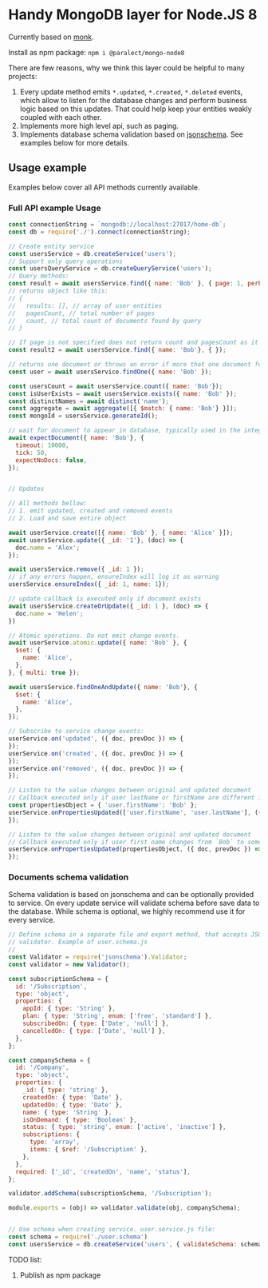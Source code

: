 # Handy MongoDB layer for Node.JS 8

Currently based on [monk](https://github.com/Automattic/monk).

Install as npm package: `npm i @paralect/mongo-node8`

There are few reasons, why we think this layer could be helpful to many projects:

1. Every update method emits `*.updated`, `*.created`, `*.deleted` events, which allow to listen for the database changes and perform business logic based on this updates. That could help keep your entities weakly coupled with each other.
2. Implements more high level api, such as paging.
3. Implements database schema validation based on [jsonschema](https://github.com/tdegrunt/jsonschema). See examples below for more details.

## Usage example

Examples below cover all API methods currently available.

### Full API example Usage


```javascript
const connectionString = `mongodb://localhost:27017/home-db`;
const db = require('./').connect(connectionString);

// Create entity service
const usersService = db.createService('users');
// Support only query operations
const usersQueryService = db.createQueryService('users');
// Query methods:
const result = await usersService.find({ name: 'Bob' }, { page: 1, perPage: 30 });
// returns object like this:
// {
//   results: [], // array of user entities
//   pagesCount, // total number of pages
//   count, // total count of documents found by query
// }

// If page is not specified does not return count and pagesCount as it require an extra database call.
const result2 = await usersService.find({ name: 'Bob'}, { });

// returns one document or throws an error if more that one document found
const user = await usersService.findOne({ name: 'Bob' });

const usersCount = await usersService.count({ name: 'Bob'});
const isUserExists = await usersService.exists({ name: 'Bob' });
const distinctNames = await distinct('name');
const aggregate = await aggregate([{ $match: { name: 'Bob'} }]);
const mongoId = usersService.generateId();

// wait for document to appear in database, typically used in the integrational tests
await expectDocument({ name: 'Bob'}, {
  timeout: 10000,
  tick: 50,
  expectNoDocs: false,
});


// Updates

// All methods bellow:
// 1. emit updated, created and removed events
// 2. Load and save entire object

await userService.create([{ name: 'Bob' }, { name: 'Alice' }]);
await usersService.update({ _id: '1'}, (doc) => {
  doc.name = 'Alex';
});

await usersService.remove({ _id: 1 });
// if any errors happen, ensureIndex will log it as warning
usersService.ensureIndex({ _id: 1, name: 1});

// update callback is executed only if document exists
await usersService.createOrUpdate({ _id: 1 }, (doc) => {
  doc.name = 'Helen';
})

// Atomic operations. Do not emit change events.
await userService.atomic.update({ name: 'Bob' }, {
  $set: {
    name: 'Alice',
  },
}, { multi: true });

await usersService.findOneAndUpdate({ name: 'Bob'}, {
  $set: {
    name: 'Alice',
  },
});

// Subscribe to service change events:
userService.on('updated', ({ doc, prevDoc }) => {
});
userService.on('created', ({ doc, prevDoc }) => {
});
userService.on('removed', ({ doc, prevDoc }) => {
});

// Listen to the value changes between original and updated document
// Callback executed only if user lastName or firstName are different in current or updated document
const propertiesObject = { 'user.firstName': 'Bob' };
userService.onPropertiesUpdated(['user.firstName', 'user.lastName'], ({ doc, prevDoc }) => {
});

// Listen to the value changes between original and updated document
// Callback executed only if user first name changes from `Bob` to something else
userService.onPropertiesUpdated(propertiesObject, ({ doc, prevDoc }) => {
});

```

### Documents schema validation

Schema validation is based on jsonschema and can be optionally provided to service. On every update service will validate schema before save data to the database. While schema is optional, we highly recommend use it for every service.

```javascript
// Define schema in a separate file and export method, that accepts JSON object and execute validate function of
// validator. Example of user.schema.js
//
const Validator = require('jsonschema').Validator;
const validator = new Validator();

const subscriptionSchema = {
  id: '/Subscription',
  type: 'object',
  properties: {
    appId: { type: 'String' },
    plan: { type: 'String', enum: ['free', 'standard'] },
    subscribedOn: { type: ['Date', 'null'] },
    cancelledOn: { type: ['Date', 'null'] },
  },
};

const companySchema = {
  id: '/Company',
  type: 'object',
  properties: {
    _id: { type: 'string' },
    createdOn: { type: 'Date' },
    updatedOn: { type: 'Date' },
    name: { type: 'String' },
    isOnDemand: { type: 'Boolean' },
    status: { type: 'string', enum: ['active', 'inactive'] },
    subscriptions: {
      type: 'array',
      items: { $ref: '/Subscription' },
    },
  },
  required: ['_id', 'createdOn', 'name', 'status'],
};

validator.addSchema(subscriptionSchema, '/Subscription');

module.exports = (obj) => validator.validate(obj, companySchema);


// Use schema when creating service. user.service.js file:
const schema = require('./user.schema')
const usersService = db.createService('users', { validateSchema: schema });
```


TODO list:

1. Publish as npm package

